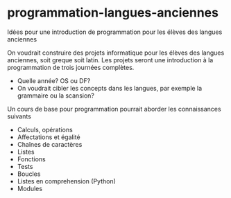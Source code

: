 # programmation-langues-anciennes
Idées pour une introduction de programmation pour les élèves des langues anciennes 

On voudrait construire des projets informatique pour les élèves des langues anciennes, soit greque soit latin. Les projets seront une introduction à la programmation de trois journées complètes.

* Quelle année? OS ou DF?
* On voudrait cibler les concepts dans les langues, par exemple la grammaire ou la scansion?

Un cours de base pour programmation pourrait aborder les connaissances suivants

* Calculs, opérations
* Affectations et égalité
* Chaînes de caractères
* Listes
* Fonctions
* Tests
* Boucles
* Listes en comprehension (Python)
* Modules
